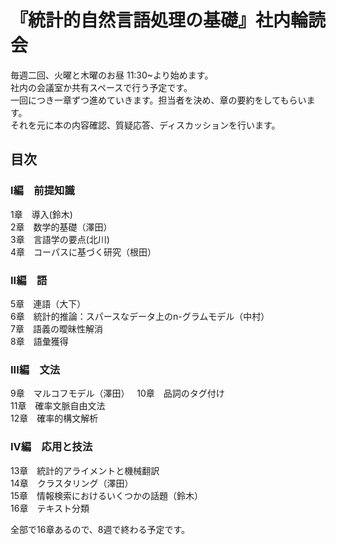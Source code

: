 # 『統計的自然言語処理の基礎』社内輪読会
毎週二回、火曜と木曜のお昼 11:30~より始めます。  
社内の会議室か共有スペースで行う予定です。  
一回につき一章ずつ進めていきます。担当者を決め、章の要約をしてもらいます。  
それを元に本の内容確認、質疑応答、ディスカッションを行います。 

## 目次
### I編　前提知識  
1章　導入(鈴木)  
2章　数学的基礎（澤田）  
3章　言語学の要点(北川)  
4章　コーパスに基づく研究（根田）  
### II編　語
5章　連語（大下）   
6章　統計的推論：スパースなデータ上のn-グラムモデル（中村）   
7章　語義の曖昧性解消  
8章　語彙獲得  
### III編　文法
9章　マルコフモデル（澤田）  
10章　品詞のタグ付け  
11章　確率文脈自由文法  
12章　確率的構文解析  
### IV編　応用と技法
13章　統計的アライメントと機械翻訳  
14章　クラスタリング（澤田）    
15章　情報検索におけるいくつかの話題（鈴木）    
16章　テキスト分類


全部で16章あるので、8週で終わる予定です。
